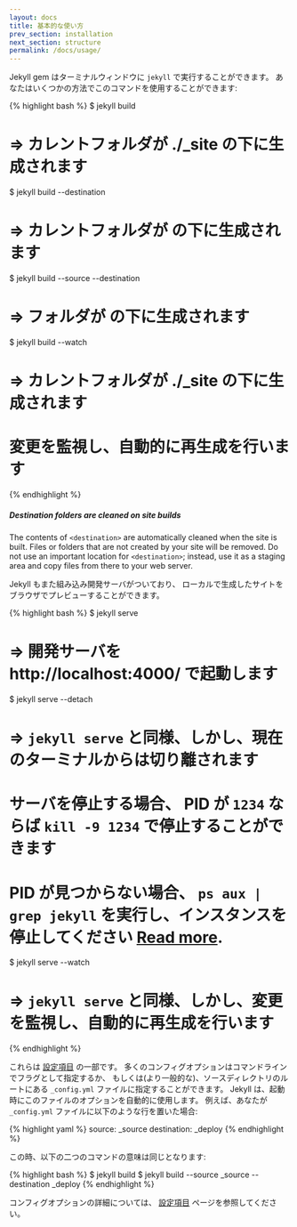 ```yaml
---
layout: docs
title: 基本的な使い方
prev_section: installation
next_section: structure
permalink: /docs/usage/
---
```


<!--original
---
layout: docs
title: Basic Usage
prev_section: installation
next_section: structure
permalink: /docs/usage/
---
-->

Jekyll gem はターミナルウィンドウに `jekyll` で実行することができます。
あなたはいくつかの方法でこのコマンドを使用することができます:

<!--original
The Jekyll gem makes a `jekyll` executable available to you in your Terminal
window. You can use this command in a number of ways:
-->

{% highlight bash %}
$ jekyll build
# => カレントフォルダが ./_site の下に生成されます

$ jekyll build --destination <destination>
# => カレントフォルダが <destination> の下に生成されます

$ jekyll build --source <source> --destination <destination>
# => <source> フォルダが <destination> の下に生成されます

$ jekyll build --watch
# => カレントフォルダが ./_site の下に生成されます
#    変更を監視し、自動的に再生成を行います
{% endhighlight %}

<!--original
{% highlight bash %}
$ jekyll build
# => The current folder will be generated into ./_site

$ jekyll build --destination <destination>
# => The current folder will be generated into <destination>

$ jekyll build --source <source> --destination <destination>
# => The <source> folder will be generated into <destination>

$ jekyll build --watch
# => The current folder will be generated into ./_site,
#    watched for changes, and regenerated automatically.
{% endhighlight %}
-->

<div class="note warning">
  <h5>Destination folders are cleaned on site builds</h5>
  <p>
    The contents of <code>&lt;destination&gt;</code> are automatically
    cleaned when the site is built.  Files or folders that are not
    created by your site will be removed.  Do not use an important
    location for <code>&lt;destination&gt;</code>; instead, use it as
    a staging area and copy files from there to your web server. 
  </p>
</div>

<!--original
<div class="note warning">
  <h5>Destination folders are cleaned on site builds</h5>
  <p>
    The contents of <code>&lt;destination&gt;</code> are automatically
    cleaned when the site is built.  Files or folders that are not
    created by your site will be removed.  Do not use an important
    location for <code>&lt;destination&gt;</code>; instead, use it as
    a staging area and copy files from there to your web server. 
  </p>
</div>
-->

Jekyll もまた組み込み開発サーバがついており、
ローカルで生成したサイトをブラウザでプレビューすることができます。

<!--original
Jekyll also comes with a built-in development server that will allow you to
preview what the generated site will look like in your browser locally.
-->

{% highlight bash %}
$ jekyll serve
# => 開発サーバを http://localhost:4000/ で起動します

$ jekyll serve --detach
# => `jekyll serve` と同様、しかし、現在のターミナルからは切り離されます

#    サーバを停止する場合、 PID が `1234` ならば `kill -9 1234` で停止することができます
#    PID が見つからない場合、 `ps aux | grep jekyll` を実行し、インスタンスを停止してください [Read more](http://unixhelp.ed.ac.uk/shell/jobz5.html).

$ jekyll serve --watch
# => `jekyll serve` と同様、しかし、変更を監視し、自動的に再生成を行います
{% endhighlight %}

<!--original
{% highlight bash %}
$ jekyll serve
# => A development server will run at http://localhost:4000/

$ jekyll serve --detach
# => Same as `jekyll serve` but will detach from the current terminal.
#    If you need to kill the server, you can `kill -9 1234` where "1234" is the PID.
#    If you cannot find the PID, then do, `ps aux | grep jekyll` and kill the instance. [Read more](http://unixhelp.ed.ac.uk/shell/jobz5.html).

$ jekyll serve --watch
# => Same as `jekyll serve`, but watch for changes and regenerate automatically.
{% endhighlight %}
-->

これらは [設定項目](../configuration/) の一部です。
多くのコンフィグオプションはコマンドラインでフラグとして指定するか、
もしくは(より一般的な)、ソースディレクトリのルートにある `_config.yml` ファイルに指定することができます。
Jekyll は、起動時にこのファイルのオプションを自動的に使用します。
例えば、あなたが `_config.yml` ファイルに以下のような行を置いた場合:

<!--original
These are just a few of the available [configuration options](../configuration/).
Many configuration options can either be specified as flags on the command line,
or alternatively (and more commonly) they can be specified in a `_config.yml`
file at the root of the source directory. Jekyll will automatically use the
options from this file when run. For example, if you place the following lines
in your `_config.yml` file:
-->

{% highlight yaml %}
source:      _source
destination: _deploy
{% endhighlight %}

<!--original
{% highlight yaml %}
source:      _source
destination: _deploy
{% endhighlight %}
-->

この時、以下の二つのコマンドの意味は同じとなります:

<!--original
Then the following two commands will be equivalent:
-->

{% highlight bash %}
$ jekyll build
$ jekyll build --source _source --destination _deploy
{% endhighlight %}

<!--original
{% highlight bash %}
$ jekyll build
$ jekyll build --source _source --destination _deploy
{% endhighlight %}
-->

コンフィグオプションの詳細については、 [設定項目](../configuration/) ページを参照してください。

<!--original
For more about the possible configuration options, see the
[configuration](../configuration/) page.
-->

